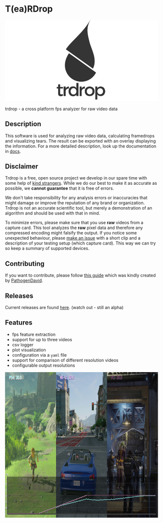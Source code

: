 # T(ea)RDrop 
<img src="images/trdrop_logo_text_wide.png" alt="Teardrop logo">

trdrop - a cross platform fps analyzer for raw video data 

## Description

This software is used for analyzing raw video data, calculating framedrops and visualizing tears.
The result can be exported with an overlay displaying the information. For a more detailed description, look up the documentation in [docs](docs/documentation.pdf).

## Disclaimer

Trdrop is a free, open source project we develop in our spare time with some help of [kind strangers](https://github.com/cirquit/trdrop/graphs/contributors). While we do our best to make it as accurate as possible, we **cannot guarantee** that it is free of errors.

We don't take responsibility for any analysis errors or inaccuracies that might damage or improve the reputation of any brand or organization. Trdrop is not an accurate scientific tool, but merely a demonstration of an algorithm and should be used with that in mind.

To minimize errors, please make sure that you use **raw** videos from a capture card. This tool analyzes the **raw** pixel data and therefore any compressed encoding might falsify the output. If you notice some unexpected behaviour, please [make an issue](https://github.com/cirquit/trdrop/issues) with a short clip and a description of your testing setup (which capture card). This way we can try so keep a summary of supported devices.

## Contributing

If you want to contribute, please follow [this guide](BUILDING.md) which was kindly created by [PathogenDavid](https://github.com/PathogenDavid).

## Releases

Current releases are found [here](https://github.com/cirquit/trdrop/releases). (watch out - still an alpha)

## Features

* fps feature extraction
* support for up to three videos
* csv logger
* plot visualization
* configuration via a `yaml` file
* support for comparison of different resolution videos
* configurable output resolutions

<img src="images/triple-screenshot.jpg" alt="Teardrop logo" width="960" height="480">

